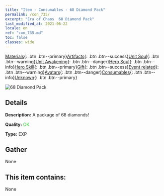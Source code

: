 ```yaml
---
title: "Item - Consumables - 68 Diamond Pack"
permalink: /con_735/
excerpt: "Era of Chaos  68 Diamond Pack"
last_modified_at: 2021-06-22
locale: en
ref: "con_735.md"
toc: false
classes: wide
---
```

 [Materials](/Items/){: .btn .btn--primary}[Artifacts](/Items/Artifacts/){: .btn .btn--success}[Unit Soul](/Items/UnitSoul/){: .btn .btn--warning}[Unit Awakening](/Items/UnitAwakening/){: .btn .btn--danger}[Hero Soul](/Items/HeroSoul/){: .btn .btn--info}[Hero Skill](/Items/HeroSkill/){: .btn .btn--primary}[Gift](/Items/Gift/){: .btn .btn--success}[Event related](/Items/Events/){: .btn .btn--warning}[Avatars](/Items/Avatars/){: .btn .btn--danger}[Consumables](/Items/Consumables/){: .btn .btn--info}[Unknown](/Items/Unknown/){: .btn .btn--primary}

 ![68 Diamond Pack](/images/t/i_tool_30271.png)

## Details
 **Description:** A package of 68 diamonds!

 **Quality:** <span style="color: #32CD32">OK</span>

 **Type:** EXP

## Gather

  None

## This item contains:

  None

